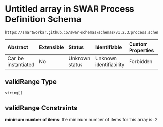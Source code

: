 # Untitled array in SWAR Process Definition Schema

```txt
https://smartworkar.github.io/swar-schemas/schemas/v1.2.3/process.schema.json#/properties/activities/patternProperties/^[A-Za-z0-9_]+$/properties/instructions/patternProperties/^[A-Za-z0-9_]+$/properties/implementation/oneOf/9/properties/validRange
```



| Abstract            | Extensible | Status         | Identifiable            | Custom Properties | Additional Properties | Access Restrictions | Defined In                                                                 |
| :------------------ | :--------- | :------------- | :---------------------- | :---------------- | :-------------------- | :------------------ | :------------------------------------------------------------------------- |
| Can be instantiated | No         | Unknown status | Unknown identifiability | Forbidden         | Allowed               | none                | [process.schema.json\*](../out/process.schema.json "open original schema") |

## validRange Type

`string[]`

## validRange Constraints

**minimum number of items**: the minimum number of items for this array is: `2`
